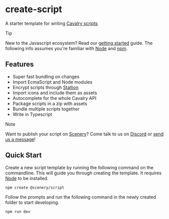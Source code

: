 # create-script

A starter template for writing [Cavalry scripts](https://docs.cavalry.scenegroup.co/tech-info/scripting/getting-started/)

> [!TIP]
> New to the Javascript ecosystem? Read our [getting started](./GETTING-STARTED.md) guide. The following info assumes you're familiar with [Node](https://nodejs.org/) and [npm](https://www.npmjs.com/).

## Features

-   Super fast bundling on changes
-   Import EcmaScript and Node modules
-   Encrypt scripts through [Stallion](https://github.com/scenery-io/stallion)
-   Import icons and include them as assets
-   Autocomplete for the whole Cavalry API
-   Package scripts in a zip with assets
-   Bundle multiple scripts together
-   Write in Typescript

> [!NOTE]
> Want to publish your script on [Scenery](https://scenery.io)? Come talk to us on [Discord](https://discord.com/invite/dAmKYcfaff) or [send us a message](https://scenery.io/support)!

## Quick Start

Create a new script template by running the following command on the commandline. This will guide you through creating the template. It requires [Node](https://nodejs.org/) to be installed.

```
npm create @scenery/script
```

Follow the prompts and run the following command in the newly created folder to start developing.

```
npm run dev
```
